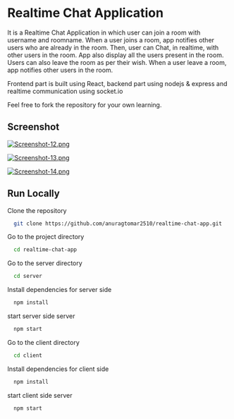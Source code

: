 
# Realtime Chat Application


It is a Realtime Chat Application in which user can join a room with username and roomname. When a user joins a room, app notifies other users who are already in the room. Then, user can Chat, in realtime, with other users in the room. App also display all the users present in the room. Users can also leave the room as per their wish. When a user leave a room, app notifies other users in the room.

Frontend part is built using React, backend part using nodejs & express and realtime communication using socket.io 





Feel free to fork the repository for your own learning.




## Screenshot

[![Screenshot-12.png](https://i.postimg.cc/65LyPNLW/Screenshot-12.png)](https://postimg.cc/XpqjZmzm)

[![Screenshot-13.png](https://i.postimg.cc/dVPj2vQJ/Screenshot-13.png)](https://postimg.cc/xc5mQwbZ)

[![Screenshot-14.png](https://i.postimg.cc/bwgLpW88/Screenshot-14.png)](https://postimg.cc/ts1FzrYm)




## Run Locally


Clone the repository

```bash
  git clone https://github.com/anuragtomar2510/realtime-chat-app.git
```

Go to the project directory

```bash
  cd realtime-chat-app
```


Go to the server directory

```bash
  cd server
```


Install dependencies for server side

```bash
  npm install
```

start server side server

```bash
  npm start
```


Go to the client directory

```bash
  cd client
```


Install dependencies for client side

```bash
  npm install
```

start client side server

```bash
  npm start
```
```
  
